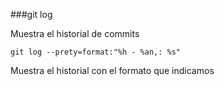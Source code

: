 ###git log

Muestra el historial de commits

`git log --prety=format:"%h - %an,: %s"`

Muestra el historial con el formato que indicamos